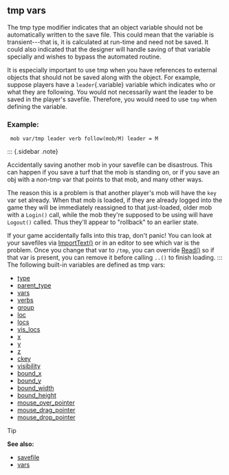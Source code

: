 ## tmp vars



The tmp type modifier indicates that an object variable should
not be automatically written to the save file. This could mean that the
variable is transient---that is, it is calculated at run-time and need
not be saved. It could also indicated that the designer will handle
saving of that variable specially and wishes to bypass the automated
routine. 

It is especially important to use tmp when you have
references to external objects that should not be saved along with the
object. For example, suppose players have a `leader`{.variable} variable
which indicates who or what they are following. You would not
necessarily want the leader to be saved in the player\'s savefile.
Therefore, you would need to use `tmp` when defining the variable.
### Example:

```
 mob var/tmp leader verb follow(mob/M) leader = M 
```

::: {.sidebar .note}


Accidentally saving another mob in your savefile can be
disastrous. This can happen if you save a turf that the mob is standing
on, or if you save an obj with a non-tmp var that points to that mob,
and many other ways. 

The reason this is a problem is that
another player\'s mob will have the `key` var set already. When that mob
is loaded, if they are already logged into the game they will be
immediately reassigned to that just-loaded, older mob with a `Login()`
call, while the mob they\'re supposed to be using will have `Logout()`
called. Thus they\'ll appear to \"rollback\" to an earlier state.


If your game accidentally falls into this trap, don\'t panic!
You can look at your savefiles via
[ImportText()](/ref/savefile/ImportText.md)  or in an editor to see
which var is the problem. Once you change that var to `/tmp`, you can
override [Read()](/ref/datum/proc/Read.md)  so if that var is present,
you can remove it before calling `..()` to finish loading.
:::
The following built-in variables are defined as tmp vars:
+   [type](/ref/datum/var/type.md) 
+   [parent_type](/ref/datum/var/parent_type.md) 
+   [vars](/ref/datum/var/vars.md) 
+   [verbs](/ref/atom/var/verbs.md) 
+   [group](/ref/mob/var/group.md) 
+   [loc](/ref/atom/var/loc.md) 
+   [locs](/ref/atom/var/locs.md) 
+   [vis_locs](/ref/atom/var/vis_locs.md) 
+   [x](/ref/atom/var/x.md) 
+   [y](/ref/atom/var/y.md) 
+   [z](/ref/atom/var/z.md) 
+   [ckey](/ref/mob/var/ckey.md) 
+   [visibility](/ref/atom/var/visibility.md) 
+   [bound_x](/ref/atom/movable/var/bound_x.md) 
+   [bound_y](/ref/atom/movable/var/bound_y.md) 
+   [bound_width](/ref/atom/movable/var/bound_width.md) 
+   [bound_height](/ref/atom/movable/var/bound_height.md) 
+   [mouse_over_pointer](/ref/atom/var/mouse_over_pointer.md) 
+   [mouse_drag_pointer](/ref/atom/var/mouse_drag_pointer.md) 
+   [mouse_drop_pointer](/ref/atom/var/mouse_drop_pointer.md) 

> [!TIP] 
> **See also:**
> +   [savefile](/ref/savefile.md) 
> +   [vars](/ref/var.md) 